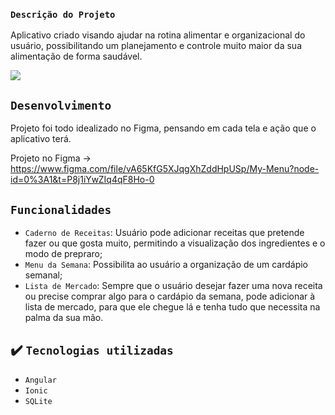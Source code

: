 ### `Descrição do Projeto`
Aplicativo criado visando ajudar na rotina alimentar e organizacional do usuário, possibilitando um planejamento e controle
muito maior da sua alimentação de forma saudável.

<p align="left">
    <img src="https://img.shields.io/badge/Status-Em desenvolvimento-yellow?style=for-the-badge"/>   
</p>

## `Desenvolvimento`
Projeto foi todo idealizado no Figma, pensando em cada tela e ação que o aplicativo terá.


Projeto no Figma -> https://www.figma.com/file/vA65KfG5XJqgXhZddHpUSp/My-Menu?node-id=0%3A1&t=P8j1iYwZIq4qF8Ho-0


## `Funcionalidades`
- `Caderno de Receitas`: Usuário pode adicionar receitas que pretende fazer ou que gosta muito, permitindo a visualização dos ingredientes e o modo de prepraro;
- `Menu da Semana`: Possibilita ao usuário a organização de um cardápio semanal;
- `Lista de Mercado`: Sempre que o usuário desejar fazer uma nova receita ou precise comprar algo para o cardápio da semana, pode adicionar à lista de mercado, para que ele chegue lá e tenha tudo que necessita na palma da sua mão.

## ✔️ `Tecnologias utilizadas`
- `Angular`
- `Ionic`
- `SQLite`
